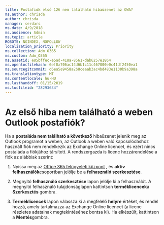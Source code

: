 ```yaml
---
title: Postafiók első 126 nem található hibaüzenet az OWA?
ms.author: chrisda
author: chrisda
manager: serdars
ms.date: 4/9/2018
ms.audience: Admin
ms.topic: article
ROBOTS: NOINDEX, NOFOLLOW
localization_priority: Priority
ms.collection: Adm_O365
ms.custom: Adm_O365
ms.assetid: e85bffec-e5ad-418a-8561-dab6257e1864
ms.openlocfilehash: 6ef8a706ac14d6b1c11c467800e0c41df2450ea1
ms.sourcegitcommit: d6ea5e9458a2b8ceaab3ac4bd483e1130b9a398a
ms.translationtype: MT
ms.contentlocale: hu-HU
ms.lasthandoff: 01/15/2019
ms.locfileid: "28293634"
---
```

# <a name="getting-a-mailbox-not-found-error-in-outlook-on-the-web"></a>Az első hiba nem található a weben Outlook postafiók?

Ha a **postaláda nem található a következő** hibaüzenet jelenik meg az Outlook programot a weben, az Outlook a weben való kapcsolódáshoz használt fiók nem rendelkezik az Exchange Online licencet, és ezért nincs postaláda a fiókjához társított. A rendszergazda is licenc hozzárendelése a fiók az alábbiak szerint: 
  
1. Nyissa meg az [Office 365 felügyeleti központ](https://portal.office.com/adminportal/home#/homepage) , és **aktív felhasználók**csoportban jelölje be a **felhasználó szerkesztése**.
    
2. Megnyitó **felhasználó szerkesztése** lapon jelölje ki a felhasználót. A megnyitó felhasználó tulajdonságlapon kattintson **terméklicencek**a **Szerkesztés** gombra.
    
3. **Terméklicencek** lapon válassza ki a megfelelő **helyre** értéket, és rendel hozzá, amely tartalmazza az Exchange Online licencet (a licenc részletes adatainak megtekintéséhez bontsa ki). Ha elkészült, kattintson a **Mentés**gombra.
    

